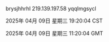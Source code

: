 brysjhhrhl 219.139.197.58 yqqlmgsycl

2025年 04月 09日 星期三 19:20:04 CST

2025年 04月 09日 星期三 11:20:04 GMT
